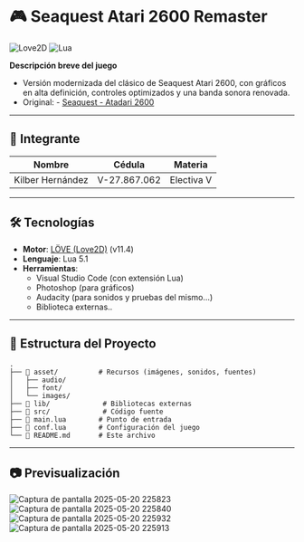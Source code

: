 # 🎮 Seaquest Atari 2600 Remaster

![Love2D](https://img.shields.io/badge/LÖVE-2D-%23e01b4c) ![Lua](https://img.shields.io/badge/Lua-5.1-%23007ACC)  

**Descripción breve del juego**

- Versión modernizada del clásico de Seaquest Atari 2600, con gráficos en alta definición, controles optimizados y una banda sonora renovada.
- Original: - [Seaquest - Atadari 2600](https://www.retrogames.cz/play_221-Atari2600.php) 

---

## 👥 Integrante 
| Nombre | Cédula | Materia | 
|--------|--------|--------|  
| Kilber Hernández | V-27.867.062 | Electiva V

---

## 🛠️ Tecnologías  
- **Motor**: [LÖVE (Love2D)](https://love2d.org/) (v11.4)  
- **Lenguaje**: Lua 5.1  
- **Herramientas**:  
  - Visual Studio Code (con extensión Lua)  
  - Photoshop (para gráficos)  
  - Audacity (para sonidos y pruebas del mismo...)
  - Biblioteca externas..

---

## 📂 Estructura del Proyecto  
```plaintext
.
├── 📁 asset/          # Recursos (imágenes, sonidos, fuentes)
│   ├── audio/  
│   ├── font/  
│   └── images/  
├── 📁 lib/             # Bibliotecas externas
├── 📁 src/             # Código fuente  
├── 📄 main.lua        # Punto de entrada  
├── 📄 conf.lua        # Configuración del juego  
└── 📄 README.md       # Este archivo
```

---

 ## 📷 Previsualización
![Captura de pantalla 2025-05-20 225823](https://github.com/user-attachments/assets/13141c83-9d32-4fb1-927e-809796276e10)
![Captura de pantalla 2025-05-20 225840](https://github.com/user-attachments/assets/258832dd-ed4e-4326-9724-76e5eae15b3b)
![Captura de pantalla 2025-05-20 225932](https://github.com/user-attachments/assets/a8b3693e-eaa2-451a-8fd0-373836d5fa78)
![Captura de pantalla 2025-05-20 225913](https://github.com/user-attachments/assets/b4a5b53f-0a12-4a0e-9194-e03f923f6e7a)


